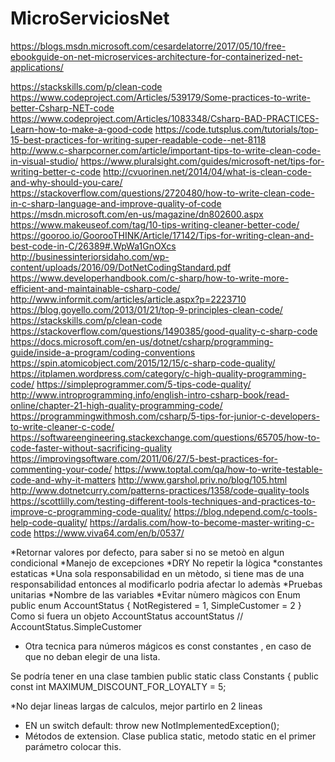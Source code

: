 # MicroServiciosNet

https://blogs.msdn.microsoft.com/cesardelatorre/2017/05/10/free-ebookguide-on-net-microservices-architecture-for-containerized-net-applications/


https://stackskills.com/p/clean-code
https://www.codeproject.com/Articles/539179/Some-practices-to-write-better-Csharp-NET-code
https://www.codeproject.com/Articles/1083348/Csharp-BAD-PRACTICES-Learn-how-to-make-a-good-code
https://code.tutsplus.com/tutorials/top-15-best-practices-for-writing-super-readable-code--net-8118
http://www.c-sharpcorner.com/article/important-tips-to-write-clean-code-in-visual-studio/
https://www.pluralsight.com/guides/microsoft-net/tips-for-writing-better-c-code
http://cvuorinen.net/2014/04/what-is-clean-code-and-why-should-you-care/
https://stackoverflow.com/questions/2720480/how-to-write-clean-code-in-c-sharp-language-and-improve-quality-of-code
https://msdn.microsoft.com/en-us/magazine/dn802600.aspx
https://www.makeuseof.com/tag/10-tips-writing-cleaner-better-code/
https://gooroo.io/GoorooTHINK/Article/17142/Tips-for-writing-clean-and-best-code-in-C/26389#.WpWa1GnOXcs
http://businessinteriorsidaho.com/wp-content/uploads/2016/09/DotNetCodingStandard.pdf
https://www.developerhandbook.com/c-sharp/how-to-write-more-efficient-and-maintainable-csharp-code/
http://www.informit.com/articles/article.aspx?p=2223710
https://blog.goyello.com/2013/01/21/top-9-principles-clean-code/
https://stackskills.com/p/clean-code
https://stackoverflow.com/questions/1490385/good-quality-c-sharp-code
https://docs.microsoft.com/en-us/dotnet/csharp/programming-guide/inside-a-program/coding-conventions
https://spin.atomicobject.com/2015/12/15/c-sharp-code-quality/
https://itplamen.wordpress.com/category/c-high-quality-programming-code/
https://simpleprogrammer.com/5-tips-code-quality/
http://www.introprogramming.info/english-intro-csharp-book/read-online/chapter-21-high-quality-programming-code/
https://programmingwithmosh.com/csharp/5-tips-for-junior-c-developers-to-write-cleaner-c-code/
https://softwareengineering.stackexchange.com/questions/65705/how-to-code-faster-without-sacrificing-quality
https://improvingsoftware.com/2011/06/27/5-best-practices-for-commenting-your-code/
https://www.toptal.com/qa/how-to-write-testable-code-and-why-it-matters
http://www.garshol.priv.no/blog/105.html
http://www.dotnetcurry.com/patterns-practices/1358/code-quality-tools 
https://scottlilly.com/testing-different-tools-techniques-and-practices-to-improve-c-programming-code-quality/
https://blog.ndepend.com/c-tools-help-code-quality/
https://ardalis.com/how-to-become-master-writing-c-code
https://www.viva64.com/en/b/0537/


*Retornar valores por defecto, para saber si no se metoò en algun condicional
*Manejo de excepciones
*DRY No repetir la lògica
*constantes estaticas
*Una sola responsabilidad en un mètodo, si tiene mas de una responsabilidad entonces al modificarlo podria afectar lo ademàs
*Pruebas unitarias
*Nombre de las variables
*Evitar nùmero màgicos con Enum
public enum AccountStatus
{
  NotRegistered = 1,
 SimpleCustomer = 2
}
Como si fuera un objeto
 AccountStatus accountStatus
// AccountStatus.SimpleCustomer
* Otra tecnica para números mágicos es const constantes
, en caso de que no deban elegir de una lista.

Se podría tener en una clase tambien
public static class Constants
{
  public const int MAXIMUM_DISCOUNT_FOR_LOYALTY = 5;


*No dejar lineas largas de calculos, mejor partirlo en 2 lineas
* EN un switch 
      default:
        throw new NotImplementedException();
* Métodos de extension. Clase publica static, metodo static en el primer parámetro colocar this.
